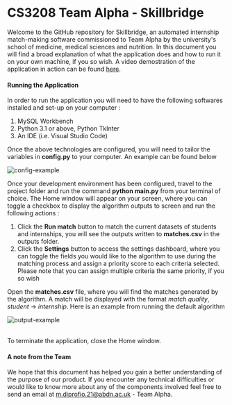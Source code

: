 # CS3208 Team Alpha - Skillbridge

Welcome to the GitHub repository for Skillbridge, an automated internship match-making software commissioned to Team Alpha by the university's school of medicine, medical sciences and nutrition.
In this document you will find a broad explanation of what the application does and how to run it on your own machine, if you so wish.
A video demostration of the application in action can be found [here](https://clipchamp.com/watch/ZN3sJKAj60H).

#### Running the Application

In order to run the application you will need to have the following softwares installed and set-up on your computer :

1. MySQL Workbench
2. Python 3.1 or above, Python TkInter
3. An IDE (i.e. Visual Studio Code)

Once the above technologies are configured, you will need to tailor the variables in **config.py** to your computer. An example can be found below 
</br>

![config-example](https://github.com/cs3028-alpha-team/career-portal-development/assets/98479421/7dc5157e-3fdc-49c6-b7ce-7c0da564c99d)

Once your development environment has been configured, travel to the project folder and run the command **python main.py** from your terminal of choice.
The Home window will appear on your screen, where you can toggle a checkbox to display the algorithm outputs to screen and run the following actions :

1. Click the **Run match** button to match the current datasets of students and internships, you will see the outputs written to **matches.csv** in the outputs folder.
2. Click the **Settings** button to access the settings dashboard, where you can toggle the fields you would like to the algorithm to use during the matching process and assign a
   priority score to each criteria selected. Please note that you can assign multiple criteria the same priority, if you so wish

Open the **matches.csv** file, where you will find the matches generated by the algorithm. A match will be displayed with the format *match quality*, *student* -> *internship*.
Here is an example from running the default algorithm

![output-example](https://github.com/cs3028-alpha-team/career-portal-development/assets/98479421/46c256ed-2b6e-4f0a-943d-779cca446a18)

</br>
To terminate the application, close the Home window.

#### A note from the Team

We hope that this document has helped you gain a better understanding of the purpose of our product. If you encounter any technical difficulties or would like to know more about any of the components involved feel free to send an email at <m.diprofio.21@abdn.ac.uk> - Team Alpha.
